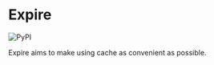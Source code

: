 # Expire

![PyPI](https://img.shields.io/pypi/v/expire.svg)

Expire aims to make using cache as convenient as possible.